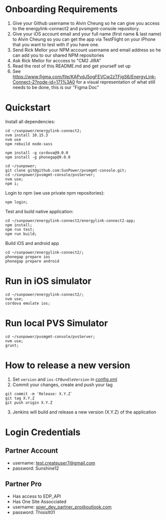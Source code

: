 
# Onboarding Requirements
1. Give your Github username to Alvin Cheung so he can give you access to the energylink-connect2 and pvsmgmt-console repository.
2. Give your iOS account email and your full name (first name & last name) to Alvin Cheung so you can get the app via TestFlight on your iPhone that you want to test with if you have one.
3. Send Rick Mellor your NPM account username and email address so he can add you to our shared NPM repositories
4. Ask Rick Mellor for acccess to "CM2 JIRA"
5. Read the rest of this README.md and get yourself set up
6. See https://www.figma.com/file/KAPvdJ5ogFEVCw2zTFjgS6/EnergyLink-Connect-2?node-id=171%3A0 for a visual representation of what still needs to be done, this is our "Figma Doc"

# Quickstart
Install all dependencies:
```
cd ~/sunpower/energylink-connect2;
nvm install 10.15.3
nvm use
npm rebuild node-sass

npm install -g cordova@9.0.0
npm install -g phonegap@9.0.0

cd ~/sunpower;
git clone git@github.com:SunPower/pvsmgmt-console.git;
cd ~/sunpower/pvsmgmt-console/pvsServer;
nvm use;
npm i;
```

Login to npm (we use private npm repositories):

```
npm login;
```

Test and build native application:

```
cd ~/sunpower/energylink-connect2/energylink-connect2-app;
npm install;
npm run test;
npm run build;
```

Build iOS and android app

```
cd ~/sunpower/energylink-connect2/;
phonegap prepare ios
phonegap prepare android
```

# Run in iOS simulator
```
cd ~/sunpower/energylink-connect2/;
nvm use;
cordova emulate ios;
```

# Run local PVS Simulator
```
cd ~/sunpower/pvsmgmt-console/pvsServer;
nvm use;
grunt;
```

# How to release a new version
1. Set `version` and `ios-CFBundleVersion` in [config.xml](config.xml)
2. Commit your changes, create and push your tag
```
git commit -m 'Release: X.Y.Z`
git tag X.Y.Z
git push origin X.Y.Z
```

3. Jenkins will build and release a new version (X.Y.Z) of the application

# Login Credentials
## Partner Account
- username: test.createuser7@gmail.com
- password: Sunshine12
## Partner Pro
- Has access to EDP_API
- Has One Site Assocciated
- username: spwr_dev_partner_pro@outlook.com
- password: ThisisIt01